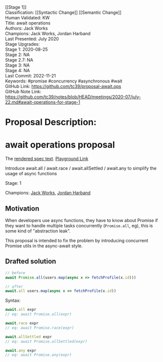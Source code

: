 [[Stage 1]]<br>Classification: [[Syntactic Change]] [[Semantic Change]]<br>Human Validated: KW<br>Title: await operations<br>Authors: Jack Works<br>Champions: Jack Works, Jordan Harband<br>Last Presented: July 2020<br>Stage Upgrades:<br>Stage 1: 2020-08-25  
Stage 2: NA  
Stage 2.7: NA  
Stage 3: NA  
Stage 4: NA<br>Last Commit: 2022-11-21<br>Keywords: #promise #concurrency #asynchronous #wait<br>GitHub Link: https://github.com/tc39/proposal-await.ops <br>GitHub Note Link: https://github.com/tc39/notes/blob/HEAD/meetings/2020-07/july-22.md#await-operations-for-stage-1
# Proposal Description:
# await operations proposal

The [rendered spec text](https://tc39.es/proposal-await.ops/). [Playground Link](https://www.staging-typescript.org/play?ts=4.0.0-pr-39224-4#code/IYZwngdgxgBAZgV2gFwJYHsIwB4AoCUMA3gFAzkzADuwqyAdMADZMwAMZF1tDATsFACmMANoAFXugC2qEIPq9BIdEwBug3AEZ8AXU7ludRiwDKg5MiaCAJqL0BfIA)

Introduce await.all / await.race / await.allSettled / await.any to simplify the usage of async functions

Stage: 1

Champions: [Jack Works](https://github.com/Jack-Works), [Jordan Harband](https://github.com/ljharb)

## Motivation

When developers use async functions, they have to know about Promise if they want to handle multiple tasks concurrently (`Promise.all`, eg), this is some kind of "abstraction leak".

This proposal is intended to fix the problem by introducing concurrent Promise utils in the async-await style.

## Drafted solution

```js
// before
await Promise.all(users.map(async x => fetchProfile(x.id)))

// after
await.all users.map(async x => fetchProfile(x.id))
```

Syntax:

```js
await.all expr
// eq: await Promise.all(expr)

await.race expr
// eq: await Promise.race(expr)

await.allSettled expr
// eq: await Promise.allSettled(expr)

await.any expr
// eq: await Promise.any(expr)
```
<br>